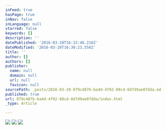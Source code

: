```yaml
---
inFeed: true
hasPage: true
inNav: false
inLanguage: null
starred: false
keywords: []
description: ''
datePublished: '2016-03-20T16:32:46.216Z'
dateModified: '2016-03-20T16:30:23.556Z'
title: ''
author: []
authors: []
publisher:
  name: null
  domain: null
  url: null
  favicon: null
sourcePath: _posts/2016-03-20-079c487b-ba4d-4f92-88cd-8d7d9ae07dda.md
published: true
url: 079c487b-ba4d-4f92-88cd-8d7d9ae07dda/index.html
_type: Article

---
```

![](https://the-grid-user-content.s3-us-west-2.amazonaws.com/2129ee5a-ace1-4ccf-afc2-a1244909a51f.jpg)
![](https://the-grid-user-content.s3-us-west-2.amazonaws.com/eff37905-2f98-428d-8292-76ec6a9efcc5.jpg)
![](https://the-grid-user-content.s3-us-west-2.amazonaws.com/d8a9052f-ca18-4db1-ad8a-1d6a84c8392a.jpg)